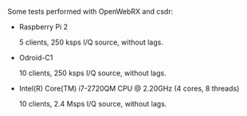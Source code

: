 Some tests performed with OpenWebRX and csdr:

  * Raspberry Pi 2

    5 clients, 250 ksps I/Q source, without lags.

  * Odroid-C1

    10 clients, 250 ksps I/Q source, without lags.

  * Intel(R) Core(TM) i7-2720QM CPU @ 2.20GHz (4 cores, 8 threads)

    10 clients, 2.4 Msps I/Q source, without lags.